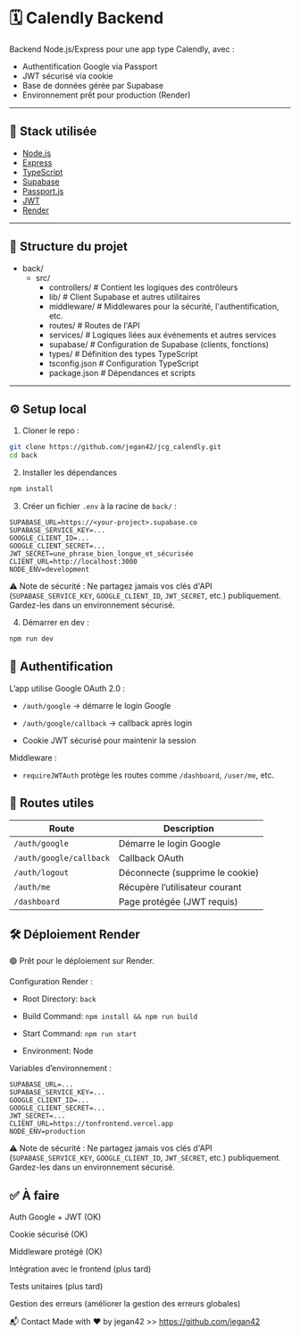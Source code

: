 # 🗓️ Calendly Backend

Backend Node.js/Express pour une app type Calendly, avec :
- Authentification Google via Passport
- JWT sécurisé via cookie
- Base de données gérée par Supabase
- Environnement prêt pour production (Render)

---

## 🚀 Stack utilisée

- [Node.js](https://nodejs.org)
- [Express](https://expressjs.com)
- [TypeScript](https://www.typescriptlang.org/)
- [Supabase](https://supabase.com)
- [Passport.js](http://www.passportjs.org/)
- [JWT](https://jwt.io)
- [Render](https://render.com)

---

## 📁 Structure du projet

* back/
    * src/
        * controllers/ # Contient les logiques des contrôleurs
        * lib/ # Client Supabase et autres utilitaires
        * middleware/ # Middlewares pour la sécurité, l'authentification, etc.
        * routes/ # Routes de l'API
        * services/ # Logiques liées aux événements et autres services
        * supabase/ # Configuration de Supabase (clients, fonctions) 
        * types/ # Définition des types TypeScript
        * tsconfig.json # Configuration TypeScript
        * package.json # Dépendances et scripts
---

## ⚙️ Setup local

1. Cloner le repo :

```bash
git clone https://github.com/jegan42/jcg_calendly.git
cd back
```

2. Installer les dépendances

```bash
npm install
```

3. Créer un fichier `.env` à la racine de `back/` :

```env
SUPABASE_URL=https://<your-project>.supabase.co
SUPABASE_SERVICE_KEY=...
GOOGLE_CLIENT_ID=...
GOOGLE_CLIENT_SECRET=...
JWT_SECRET=une_phrase_bien_longue_et_sécurisée
CLIENT_URL=http://localhost:3000
NODE_ENV=development
```

⚠️ Note de sécurité : Ne partagez jamais vos clés d'API (`SUPABASE_SERVICE_KEY`, `GOOGLE_CLIENT_ID`, `JWT_SECRET`, etc.) publiquement. Gardez-les dans un environnement sécurisé.

4. Démarrer en dev :

```bash
npm run dev
```

## 🔐 Authentification

L’app utilise Google OAuth 2.0 :

 - `/auth/google` → démarre le login Google

 - `/auth/google/callback` → callback après login

 - Cookie JWT sécurisé pour maintenir la session

Middleware :

 - `requireJWTAuth` protège les routes comme `/dashboard`, `/user/me`, etc.

## 🧪 Routes utiles

| Route  | Description |
| ------------- | ------------- |
| `/auth/google`  | Démarre le login Google  |
| `/auth/google/callback`  | Callback OAuth  |
| `/auth/logout`  | Déconnecte (supprime le cookie)  |
| `/auth/me`  | Récupère l’utilisateur courant  |
| `/dashboard`  | Page protégée (JWT requis)  |



## 🛠 Déploiement Render

🟢 Prêt pour le déploiement sur Render.

Configuration Render :
 - Root Directory: `back`

 - Build Command: `npm install && npm run build`

 - Start Command: `npm run start`

 - Environment: Node

Variables d’environnement :

```env
SUPABASE_URL=...
SUPABASE_SERVICE_KEY=...
GOOGLE_CLIENT_ID=...
GOOGLE_CLIENT_SECRET=...
JWT_SECRET=...
CLIENT_URL=https://tonfrontend.vercel.app
NODE_ENV=production
```
⚠️ Note de sécurité : Ne partagez jamais vos clés d'API (`SUPABASE_SERVICE_KEY`, `GOOGLE_CLIENT_ID`, `JWT_SECRET`, etc.) publiquement. Gardez-les dans un environnement sécurisé.


## ✅ À faire

 Auth Google + JWT (OK)

 Cookie sécurisé (OK)

 Middleware protégé (OK)

 Intégration avec le frontend (plus tard)

 Tests unitaires (plus tard)
 
 Gestion des erreurs (améliorer la gestion des erreurs globales)

📬 Contact
Made with ❤️ by jegan42 >> https://github.com/jegan42
